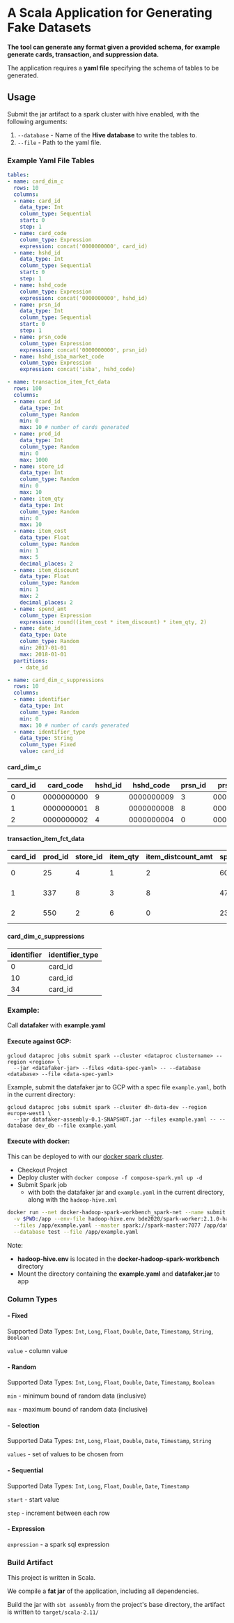 # A Scala Application for Generating Fake Datasets

**The tool can generate any format given a provided schema, for example generate cards, transaction, and suppression data.**

The application requires a **yaml file** specifying the schema of tables to be generated.

## Usage

Submit the jar artifact to a spark cluster with hive enabled, with the following arguments:

1. `--database` - Name of the **Hive database** to write the tables to.
2. `--file` - Path to the yaml file.

### Example Yaml File Tables

``` yaml
tables:
- name: card_dim_c
  rows: 10
  columns:
  - name: card_id
    data_type: Int
    column_type: Sequential
    start: 0
    step: 1
  - name: card_code
    column_type: Expression
    expression: concat('0000000000', card_id)
  - name: hshd_id
    data_type: Int
    column_type: Sequential
    start: 0
    step: 1
  - name: hshd_code
    column_type: Expression
    expression: concat('0000000000', hshd_id)
  - name: prsn_id
    data_type: Int
    column_type: Sequential
    start: 0
    step: 1
  - name: prsn_code
    column_type: Expression
    expression: concat('0000000000', prsn_id)
  - name: hshd_isba_market_code
    column_type: Expression
    expression: concat('isba', hshd_code)

- name: transaction_item_fct_data
  rows: 100
  columns:
  - name: card_id
    data_type: Int
    column_type: Random
    min: 0
    max: 10 # number of cards generated
  - name: prod_id
    data_type: Int
    column_type: Random
    min: 0
    max: 1000
  - name: store_id
    data_type: Int
    column_type: Random
    min: 0
    max: 10
  - name: item_qty
    data_type: Int
    column_type: Random
    min: 0
    max: 10
  - name: item_cost
    data_type: Float
    column_type: Random
    min: 1
    max: 5
    decimal_places: 2
  - name: item_discount
    data_type: Float
    column_type: Random
    min: 1
    max: 2
    decimal_places: 2
  - name: spend_amt
    column_type: Expression
    expression: round((item_cost * item_discount) * item_qty, 2)
  - name: date_id
    data_type: Date
    column_type: Random
    min: 2017-01-01
    max: 2018-01-01
  partitions:
    - date_id

- name: card_dim_c_suppressions
  rows: 10
  columns:
  - name: identifier
    data_type: Int
    column_type: Random
    min: 0
    max: 10 # number of cards generated
  - name: identifier_type
    data_type: String
    column_type: Fixed
    value: card_id
```

#### card_dim_c

| card_id | card_code  | hshd_id | hshd_code  | prsn_id | prsn_code  | hshd_isba_market_code |
|---------|------------|---------|------------|---------|------------|-----------------------|
| 0       | 0000000000 | 9       | 0000000009 | 3       | 0000000003 | isba0000000009        |
| 1       | 0000000001 | 8       | 0000000008 | 8       | 0000000008 | isba0000000008        |
| 2       | 0000000002 | 4       | 0000000004 | 0       | 0000000000 | isba0000000004        |

#### transaction_item_fct_data


| card_id | prod_id |   store_id | item_qty | item_distcount_amt | spend_amt | date_id    | net_spend_amt |
|---------|---------|------------|----------|--------------------|-----------|------------|---------------|
| 0       | 25      | 4          | 1        | 2                  | 60        | 2018-06-03 | 58            |
| 1       | 337     | 8          | 3        | 8                  | 47        | 2018-04-12 | 117           |
| 2       | 550     | 2          | 6        | 0                  | 23        | 2018-07-09 | 138           |

#### card_dim_c_suppressions

| identifier | identifier_type |
|------------|-----------------|
| 0          | card_id         |
| 10         | card_id         |
| 34         | card_id         |

### Example:

Call **datafaker** with **example.yaml**

#### Execute against GCP:

```
gcloud dataproc jobs submit spark --cluster <dataproc clustername> --region <region> \
  --jar <datafaker-jar> --files <data-spec-yaml> -- --database <database> --file <data-spec-yaml>
```
Example, submit the datafaker jar to GCP with a spec file `example.yaml`, both in the current directory:
```
gcloud dataproc jobs submit spark --cluster dh-data-dev --region europe-west1 \
  --jar datafaker-assembly-0.1-SNAPSHOT.jar --files example.yaml -- --database dev_db --file example.yaml
  ```
#### Execute with docker:

This can be deployed to with our [docker spark cluster](https://dhgitlab.dunnhumby.co.uk/core-data-engineering/docker-hadoop-spark-workbench).

- Checkout Project
- Deploy cluster with `docker compose -f compose-spark.yml up -d`
- Submit Spark job
  - with both the datafaker jar and `example.yaml` in the current directory, along with the `hadoop-hive.xml`


```bash
docker run --net docker-hadoop-spark-workbench_spark-net --name submit --rm \
  -v $PWD:/app --env-file hadoop-hive.env bde2020/spark-worker:2.1.0-hadoop2.8-hive-java8 /spark/bin/spark-submit \
  --files /app/example.yaml --master spark://spark-master:7077 /app/datafaker-assembly-0.1-SNAPSHOT.jar \
  --database test --file /app/example.yaml
```
Note: 
- **hadoop-hive.env** is located in the **docker-hadoop-spark-workbench** directory
- Mount the directory containing the **example.yaml** and **datafaker.jar** to app

###  Column Types

#### - Fixed

Supported Data Types: `Int`, `Long`, `Float`, `Double`, `Date`, `Timestamp`, `String`, `Boolean`

`value` - column value

#### - Random

Supported Data Types: `Int`, `Long`, `Float`, `Double`, `Date`, `Timestamp`, `Boolean`

`min` - minimum bound of random data (inclusive)

`max` - maximum bound of random data (inclusive) 

#### - Selection

Supported Data Types: `Int`, `Long`, `Float`, `Double`, `Date`, `Timestamp`, `String`

`values` - set of values to be chosen from

#### - Sequential

Supported Data Types: `Int`, `Long`, `Float`, `Double`, `Date`, `Timestamp`

`start` - start value

`step` - increment between each row

#### - Expression

`expression` - a spark sql expression



### Build Artifact

This project is written in Scala.

We compile a **fat jar** of the application, including all dependencies.

Build the jar with `sbt assembly` from the project's base directory, the artifact is written to `target/scala-2.11/`